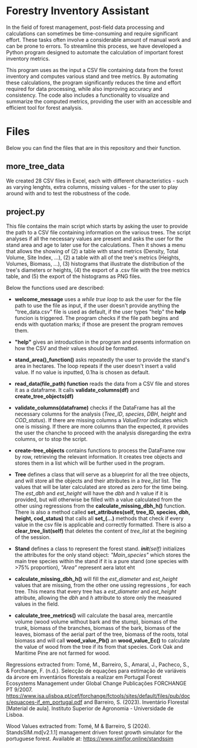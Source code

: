 
# Forestry Inventory Assistant
In the field of forest management, post-field data processing and calculations can sometimes be time-consuming and require significant effort. These tasks often involve a considerable amount of manual work and can be prone to errors. To streamline this process, we have developed a Python program designed to automate the calculation of important forest inventory metrics.

This program uses as the input a CSV file containing data from the forest inventory and computes various stand and tree metrics. By automating these calculations, the program significantly reduces the time and effort required for data processing, while also improving accuracy and consistency. The code also includes a functionality to visualize and summarize the computed metrics, providing the user with an accessible and efficient tool for forest analysis. 

# Files
Below you can find the files that are in this repository and their function.

## more_tree_data
We created 28 CSV files in Excel, each with different characteristics - such as varying lenghts, extra columns, missing values - for the user to play around with and to test the robustness of the code.

## project.py
This file contains the main script which starts by asking the user to provide the path to a CSV file containing information on the various trees. The script analyses if all the necessary values are present and asks the user for the stand area and age to later use for the calculations. Then it shows a menu that allows the showing of (2) a table with stand metrics (Density, Total Volume, Site Index, ...), (2) a table with all of the tree's metrics (Heights, Volumes, Biomass, ...), (3) histograms that illustrate the distribution of the tree's diameters or heights, (4) the export of a .csv file with the tree metrics table, and (5) the export of the histograms as PNG files. 

Below the functions used are described: 
- **welcome_message** uses a *while true loop* to ask the user for the file path to use the file as input, if the user doesn't provide anything the "tree_data.csv" file is used as default, if the user types "help" the **help** funcion is triggered. The program checks if the file path begins and ends with quotation marks; if those are present the program removes them.

- **"help"** gives an introduction in the program and presents information on how the CSV and their values should be formatted. 

- **stand_area()_function()** asks repeatedly the user to provide the stand's area in hectares. The loop repeats if the user doesn't insert a valid value. If no value is inputted, 0.1ha is chosen as default.

- **read_data(file_path) function** reads the data from a CSV file and stores it as a dataframe. It calls **validate_columns(df)** and **create_tree_objects(df)** 

- **validate_columns(dataframe)** checks if the DataFrame has all the necessary columns for the analysis (*Tree_ID*, *species*, *DBH*, *height* and *COD_status*). If there are missing columns a *ValueError* indicates which one is missing. If there are more columns than the expected, it provides the user the chanche to proceed with the analysis disregarding the extra columns, or to stop the script. 

- **create-tree_objects** contains functions to process the DataFrame row by row, retrieving the relevant information. It creates tree objects and stores them in a list which will be further used in the program.

- **Tree** defines a class that will serve as a blueprint for all the tree objects, and will store all the objects and their attributes in a *tree_list* list. The values that will be later calculated are stored as zero for the time being. The *est_dbh* and *est_height* will have the *dbh* and *h* value if it is provided, but will otherwise be filled with a value calculated from the other using regressions from the **calculate_missing_dbh_h()** function. There is also a method called **set_attributes(self, tree_ID, species, dbh, height, cod_status)** that calls all **set_(...)** methods that check if every value in the csv file is applicable and correctly formatted. There is also a **clear_tree_list(self)** that deletes the content of *tree_list* at the begining of the session.

- **Stand** defines a class to represent the forest stand. *__init__(self)* initializes the attributes for the only stand object: *"Main_species"* which stores the main tree species within the stand if it is a pure stand (one species with >75% proportion), *"Area"* represent
 aera latot eht 

- **calculate_missing_dbh_h()** will fill the *est_diameter* and *est_height* values that are missing, from the other one ussing regressions , for each tree. This means that every tree has a *est_diameter* and *est_height* attribute, allowing the *dbh* and *h* attribute to store only the measured values in the field.

- **calculate_tree_metrics()** will calculate the basal area, mercantile volume (wood volume without bark and the stump), biomass of the trunk, biomass of the branches, biomass of the bark, biomass of the leaves, biomass of the aerial part of the tree, biomass of the roots, total biomass and will call **wood_value_Pb()** an **wood_value_Ec()** to calculate the value of wood from the tree if its from that species. Cork Oak and Maritime Pine are not farmed for wood.








Regressions extracted from: Tomé, M., Barreiro, S., Amaral, J., Pacheco, S., & Forchange, F. (n.d.). Selecção de equações para estimação de variáveis da árvore em inventários florestais a realizar em Portugal Forest Ecosystems Management under Global Change Publicações FORCHANGE PT 9/2007. https://www.isa.ulisboa.pt/cef/forchange/fctools/sites/default/files/pub/docs/equacoes-if_em_portugal.pdf and Barreiro, S. (2023). Inventário Florestal [Material de aula]. Instituto Superior de Agronomia - Universidade de Lisboa.

‌Wood Values extracted from: Tomé, M & Barreiro, S (2024). StandsSIM.md[v2.1.1] management driven forest growth simulator for the portuguese forest. Available at: https://www.simflor.online/standssim